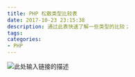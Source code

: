 ```yaml
---
title: PHP 松散类型比较表
date: 2017-10-23 23:15:38
description: 通过此表快速了解一些类型的比较；
tags:
categories:
- PHP
---
```


![此处输入链接的描述][1]


  [1]: http://owk2q4gs5.bkt.clouddn.com/php-compare1.png
